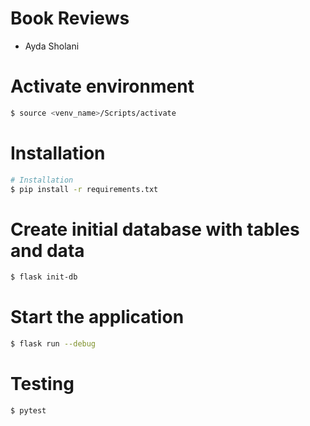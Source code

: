 # Book Reviews
- Ayda Sholani

# Activate environment
```bash
$ source <venv_name>/Scripts/activate
```

# Installation
```bash
# Installation
$ pip install -r requirements.txt
```

# Create initial database with tables and data
```bash
$ flask init-db
```

# Start the application
```bash
$ flask run --debug
```

# Testing
```bash
$ pytest
```